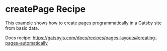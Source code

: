# createPage Recipe

This example shows how to create pages programmatically in a Gatsby site from basic data.

Docs recipe: https://gatsbyjs.com/docs/recipes/pages-layouts#creating-pages-automatically
